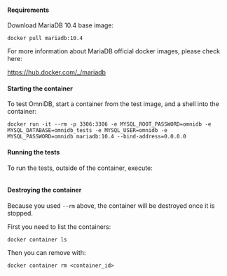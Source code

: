 #### Requirements

Download MariaDB 10.4 base image:

```
docker pull mariadb:10.4
```

For more information about MariaDB official docker images, please check here:

https://hub.docker.com/_/mariadb


#### Starting the container

To test OmniDB, start a container from the test image, and a shell into the container:

```
docker run -it --rm -p 3306:3306 -e MYSQL_ROOT_PASSWORD=omnidb -e MYSQL_DATABASE=omnidb_tests -e MYSQL_USER=omnidb -e MYSQL_PASSWORD=omnidb mariadb:10.4 --bind-address=0.0.0.0
```


#### Running the tests

To run the tests, outside of the container, execute:

```

```


#### Destroying the container

Because you used `--rm` above, the container will be destroyed once it is stopped.

First you need to list the containers:

```
docker container ls
```

Then you can remove with:

```
docker container rm <container_id>
```
